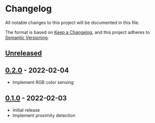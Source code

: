# Changelog

All notable changes to this project will be documented in this file.

The format is based on [Keep a Changelog](https://keepachangelog.com/en/1.0.0/),
and this project adheres to [Semantic Versioning](https://semver.org/spec/v2.0.0.html).

## [Unreleased]

## [0.2.0] - 2022-02-04

- Implement RGB color sensing

## [0.1.0] - 2022-02-03

- Initial release
- Implement proximity detection

[Unreleased]: https://github.com/mnishiguchi/apds9960/compare/v0.2.0...HEAD
[0.2.0]: https://github.com/mnishiguchi/apds9960/compare/v0.1.0...v0.2.0
[0.1.0]: https://github.com/mnishiguchi/apds9960/releases/tag/v0.1.0
